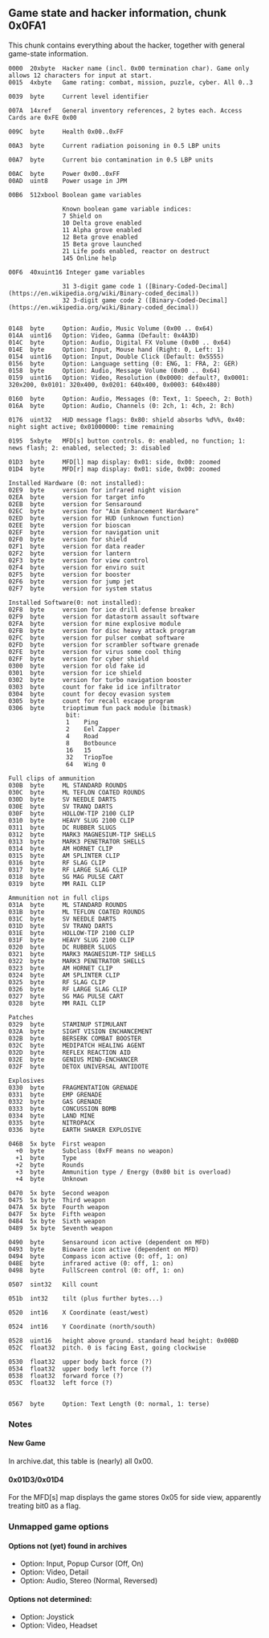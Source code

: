 ## Game state and hacker information, chunk 0x0FA1

This chunk contains everything about the hacker, together with general game-state information.


    0000  20xbyte  Hacker name (incl. 0x00 termination char). Game only allows 12 characters for input at start.
    0015  4xbyte   Game rating: combat, mission, puzzle, cyber. All 0..3

    0039  byte     Current level identifier

    007A  14xref   General inventory references, 2 bytes each. Access Cards are 0xFE 0x00

    009C  byte     Health 0x00..0xFF

    00A3  byte     Current radiation poisoning in 0.5 LBP units

    00A7  byte     Current bio contamination in 0.5 LBP units

    00AC  byte     Power 0x00..0xFF
    00AD  uint8    Power usage in JPM

    00B6  512xbool Boolean game variables

                   Known boolean game variable indices:
                   7 Shield on
                   10 Delta	grove enabled
                   11 Alpha grove enabled
                   12 Beta grove enabled
                   15 Beta grove launched
                   21 Life pods enabled, reactor on destruct
                   145 Online help
    
    00F6  40xuint16 Integer game variables

                   31 3-digit game code 1 ([Binary-Coded-Decimal](https://en.wikipedia.org/wiki/Binary-coded_decimal))
                   32 3-digit game code 2 ([Binary-Coded-Decimal](https://en.wikipedia.org/wiki/Binary-coded_decimal))

    
    0148  byte     Option: Audio, Music Volume (0x00 .. 0x64)
    014A  uint16   Option: Video, Gamma (Default: 0x4A3D)
    014C  byte     Option: Audio, Digital FX Volume (0x00 .. 0x64)
    014E  byte     Option: Input, Mouse hand (Right: 0, Left: 1)
    0154  uint16   Option: Input, Double Click (Default: 0x5555)
    0156  byte     Option: Language setting (0: ENG, 1: FRA, 2: GER)
    0158  byte     Option: Audio, Message Volume (0x00 .. 0x64)  
    0159  uint16   Option: Video, Resolution (0x0000: default?, 0x0001: 320x200, 0x0101: 320x400, 0x0201: 640x400, 0x0003: 640x480)  

    0160  byte     Option: Audio, Messages (0: Text, 1: Speech, 2: Both)
    016A  byte     Option: Audio, Channels (0: 2ch, 1: 4ch, 2: 8ch)

    0176  uint32   HUD message flags: 0x80: shield absorbs %d%%, 0x40: night sight active; 0x01000000: time remaining

    0195  5xbyte   MFD[s] button controls. 0: enabled, no function; 1: news flash; 2: enabled, selected; 3: disabled

    01D3  byte     MFD[l] map display: 0x01: side, 0x00: zoomed
    01D4  byte     MFD[r] map display: 0x01: side, 0x00: zoomed

    Installed Hardware (0: not installed):
    02E9  byte     version for infrared night vision
    02EA  byte     version for target info
    02EB  byte     version for Sensaround
    02EC  byte     version for "Aim Enhancement Hardware"
    02ED  byte     version for HUD (unknown function)
    02EE  byte     version for bioscan
    02EF  byte     version for navigation unit
    02F0  byte     version for shield
    02F1  byte     version for data reader
    02F2  byte     version for lantern
    02F3  byte     version for view control
    02F4  byte     version for enviro suit
    02F5  byte     version for booster
    02F6  byte     version for jump jet
    02F7  byte     version for system status
	
    Installed Software(0: not installed):
    02F8  byte     version for ice drill defense breaker
    02F9  byte     version for datastorm assault software
    02FA  byte     version for mine explosive module
    02FB  byte     version for disc heavy attack program
    02FC  byte     version for pulser combat software
    02FD  byte     version for scrambler software grenade
    02FE  byte     version for virus some cool thing
    02FF  byte     version for cyber shield
    0300  byte     version for old fake id
    0301  byte     version for ice shield
    0302  byte     version for turbo navigation booster
    0303  byte     count for fake id ice infiltrator
    0304  byte     count for decoy evasion system
    0305  byte     count for recall escape program
    0306  byte     trioptimum fun pack module (bitmask)
	                bit:
	                1    Ping
	                2    Eel Zapper
	                4    Road
	                8    Botbounce
	                16   15
	                32   TriopToe
	                64   Wing 0

    Full clips of ammunition
    030B  byte     ML STANDARD ROUNDS
    030C  byte     ML TEFLON COATED ROUNDS 
    030D  byte     SV NEEDLE DARTS
    030E  byte     SV TRANQ DARTS
    030F  byte     HOLLOW-TIP 2100 CLIP
    0310  byte     HEAVY SLUG 2100 CLIP
    0311  byte     DC RUBBER SLUGS
    0312  byte     MARK3 MAGNESIUM-TIP SHELLS
    0313  byte     MARK3 PENETRATOR SHELLS
    0314  byte     AM HORNET CLIP
    0315  byte     AM SPLINTER CLIP
    0316  byte     RF SLAG CLIP
    0317  byte     RF LARGE SLAG CLIP
    0318  byte     SG MAG PULSE CART
    0319  byte     MM RAIL CLIP
	
	Ammunition not in full clips
    031A  byte     ML STANDARD ROUNDS
    031B  byte     ML TEFLON COATED ROUNDS
    031C  byte     SV NEEDLE DARTS
    031D  byte     SV TRANQ DARTS
    031E  byte     HOLLOW-TIP 2100 CLIP
    031F  byte     HEAVY SLUG 2100 CLIP
    0320  byte     DC RUBBER SLUGS
    0321  byte     MARK3 MAGNESIUM-TIP SHELLS
    0322  byte     MARK3 PENETRATOR SHELLS
    0323  byte     AM HORNET CLIP
    0324  byte     AM SPLINTER CLIP
    0325  byte     RF SLAG CLIP
    0326  byte     RF LARGE SLAG CLIP
    0327  byte     SG MAG PULSE CART
    0328  byte     MM RAIL CLIP
	
	Patches
    0329  byte     STAMINUP STIMULANT
    032A  byte     SIGHT VISION ENCHANCEMENT
    032B  byte     BERSERK COMBAT BOOSTER
    032C  byte     MEDIPATCH HEALING AGENT
    032D  byte     REFLEX REACTION AID
    032E  byte     GENIUS MIND-ENCHANCER
    032F  byte     DETOX UNIVERSAL ANTIDOTE
	
	Explosives
    0330  byte     FRAGMENTATION GRENADE
    0331  byte     EMP GRENADE
    0332  byte     GAS GRENADE
    0333  byte     CONCUSSION BOMB
    0334  byte     LAND MINE
    0335  byte     NITROPACK
    0336  byte     EARTH SHAKER EXPLOSIVE
    
    046B  5x byte  First weapon
      +0  byte     Subclass (0xFF means no weapon)
      +1  byte     Type
      +2  byte     Rounds
      +3  byte     Ammunition type / Energy (0x80 bit is overload)
      +4  byte     Unknown
    
    0470  5x byte  Second weapon
    0475  5x byte  Third weapon
    047A  5x byte  Fourth weapon
    047F  5x byte  Fifth weapon
    0484  5x byte  Sixth weapon
    0489  5x byte  Seventh weapon
    
    0490  byte     Sensaround icon active (dependent on MFD)
    0493  byte     Bioware icon active (dependent on MFD)
    0494  byte     Compass icon active (0: off, 1: on)
    048E  byte     infrared active (0: off, 1: on)
    0498  byte     FullScreen control (0: off, 1: on)

    0507  sint32   Kill count

    051b  int32    tilt (plus further bytes...)

    0520  int16    X Coordinate (east/west)

    0524  int16    Y Coordinate (north/south)

    0528  uint16   height above ground. standard head height: 0x00BD
    052C  float32  pitch. 0 is facing East, going clockwise  

    0530  float32  upper body back force (?)
    0534  float32  upper body left force (?)
    0538  float32  forward force (?)
    053C  float32  left force (?)


    0567  byte     Option: Text Length (0: normal, 1: terse)

### Notes

#### New Game
In archive.dat, this table is (nearly) all 0x00.

#### 0x01D3/0x01D4
For the MFD[s] map displays the game stores 0x05 for side view, apparently treating bit0 as a flag.


### Unmapped game options

#### Options not (yet) found in archives
* Option: Input, Popup Cursor (Off, On)
* Option: Video, Detail
* Option: Audio, Stereo (Normal, Reversed)

#### Options not determined:
* Option: Joystick
* Option: Video, Headset
